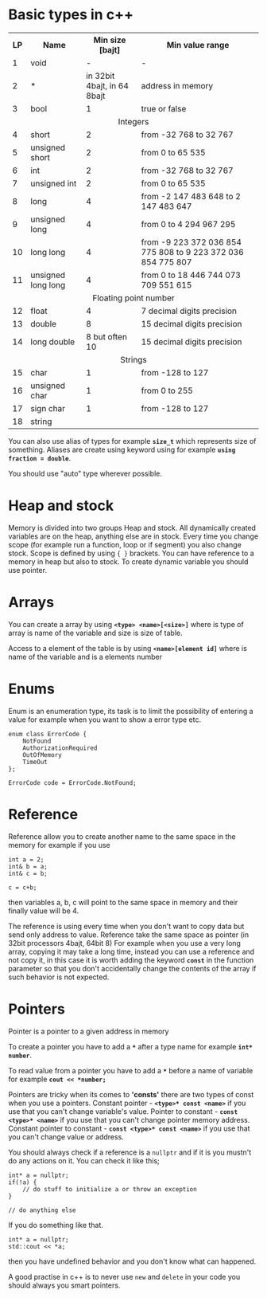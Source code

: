 # Basic types in c++

<table>
  <tr>
    <th>LP</th>
    <th>Name</th>
    <th>Min size [bajt]</th>
    <th>Min value range</th>
  </tr>
  <tr>
    <td>1</td>
    <td>void</td>
    <td>-</td>
    <td>-</td>
  </tr>
  <tr>
    <td>2</td>
    <td>*</td>
    <td>in 32bit 4bajt, in 64 8bajt</td>
    <td>address in memory</td>
  </tr>
  <tr>
    <td>3</td>
    <td>bool</td>
    <td>1</td>
    <td>true or false</td>
  </tr>
  <tr>
    <td colspan="4" align="center">Integers</td>
  </tr>
  <tr>
    <td>4</td>
    <td>short</td>
    <td>2</td>
    <td>from -32 768 to 32 767</td>
  </tr>
  <tr>
    <td>5</td>
    <td>unsigned short</td>
    <td>2</td>
    <td>from 0 to 65 535</td>
  </tr>
  <tr>
    <td>6</td>
    <td>int</td>
    <td>2</td>
    <td>from -32 768 to 32 767</td>
  </tr>
  <tr>
    <td>7</td>
    <td>unsigned int</td>
    <td>2</td>
    <td>from 0 to 65 535</td>
  </tr>
  <tr>
    <td>8</td>
    <td>long</td>
    <td>4</td>
    <td>from -2 147 483 648 to 2 147 483 647</td>
  </tr>
  <tr>
    <td>9</td>
    <td>unsigned long</td>
    <td>4</td>
    <td>from 0 to 4 294 967 295</td>
  </tr>
  <tr>
    <td>10</td>
    <td>long long</td>
    <td>4</td>
    <td>from -9 223 372 036 854 775 808 to 9 223 372 036 854 775 807</td>
  </tr>
  <tr>
    <td>11</td>
    <td>unsigned long long</td>
    <td>4</td>
    <td>from 0 to 18 446 744 073 709 551 615</td>
  </tr>
  <tr>
    <td colspan="4" align="center">Floating point number</td>
  </tr>
  <tr>
    <td>12</td>
    <td>float</td>
    <td>4</td>
    <td>7 decimal digits precision</td>
  </tr>
  <tr>
    <td>13</td>
    <td>double</td>
    <td>8</td>
    <td>15 decimal digits precision</td>
  </tr>
  <tr>
    <td>14</td>
    <td>long double</td>
    <td>8 but often 10</td>
    <td>15 decimal digits precision</td>
  </tr>
  <tr>
    <td colspan="4" align="center">Strings</td>
  </tr>
  <tr>
    <td>15</td>
    <td>char</td>
    <td>1</td>
    <td>from -128 to 127</td>
  </tr>
  <tr>
    <td>16</td>
    <td>unsigned char</td>
    <td>1</td>
    <td>from 0 to 255</td>
  </tr>
  <tr>
    <td>17</td>
    <td>sign char</td>
    <td>1</td>
    <td>from -128 to 127</td>
  </tr>
  <tr>
    <td>18</td>
    <td>string</td>
    <td></td>
    <td></td>
  </tr>
</table>

You can also use alias of types for example **`size_t`** which represents size of something.
Aliases are create using keyword using for example **`using fraction = double`**.

You should use "auto" type wherever possible.

# Heap and stock

Memory is divided into two groups Heap and stock. All dynamically created variables are on the heap, anything else are in stock.
Every time you change scope (for example run a function, loop or if segment) you also change stock. Scope is defined by using `{ }` brackets.
You can have reference to a memory in heap but also to stock.
To create dynamic variable you should use pointer.

# Arrays

You can create a array by using **`<type> <name>[<size>]`** where <type> is type of array <name> is name of the variable and size is size of table.

Access to a element of the table is by using **`<name>[element id]`** where <name> is name of the variable and <element id> is a elements number

# Enums

Enum is an enumeration type, its task is to limit the possibility of entering a value for example when you want to show a error type etc.

```
enum class ErrorCode {
    NotFound
    AuthorizationRequired
    OutOfMemory
    TimeOut
};

ErrorCode code = ErrorCode.NotFound;
```

# Reference

Reference allow you to create another name to the same space in the memory for example if you use
```
int a = 2;
int& b = a;
int& c = b;

c = c+b;
```
then variables a, b, c will point to the same space in memory and their finally value will be 4.

The reference is using every time when you don't want to copy data but send only address to value. 
Reference take the same space as pointer (in 32bit processors 4bajt, 64bit 8)
For example when you use a very long array, copying it may take a long time, instead you can use a reference and not copy it, 
in this case it is worth adding the keyword **`const`** in the function parameter so that you don't accidentally change the contents of the array 
if such behavior is not expected.

# Pointers

Pointer is a pointer to a given address in memory

To create a pointer you have to add a **`*`** after a type name for example **`int* number`**.

To read value from a pointer you have to add a **`*`** before a name of variable for example **`cout << *number;`**

Pointers are tricky when its comes to **'consts'** there are two types of const when you use a pointers.
Constant pointer - **`<type>* const <name>`** if you use that you can't change variable's value.
Pointer to constant - **`const <type>* <name>`** if you use that you can't change pointer memory address.
Constant pointer to constant - **`const <type>* const <name>`** if you use that you can't change value or address.


You should always check if a reference is a `nullptr` and if it is you mustn't do any actions on it.
You can check it like this;
```
int* a = nullptr;
if(!a) {
    // do stuff to initialize a or throw an exception
}

// do anything else
```

If you do something like that.
```
int* a = nullptr;
std::cout << *a;
```
then you have undefined behavior and you don't know what can happened. 

A good practise in c++ is to never use `new` and `delete` in your code you should always you smart pointers.

